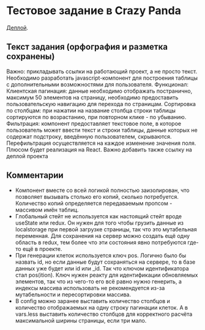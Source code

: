 # Тестовое задание в Crazy Panda

[Деплой](https://sh4n-oldone.github.io/panda-react-less/).

## Текст задания (орфография и разметка сохранены)

Важно: прикладывать ссылки на работающий проект, а не просто текст. Необходимо разработать javascript-компонент для построения таблицы с дополнительными возможностями для пользователя. Функционал: Клиентская пагинация: данные необходимо отображать постранично, максимум 50 элементов на страницу, необходимо предоставить пользовательскую навигацию для перехода по страницам. Сортировка по столбцам: при нажатии на название столбца строки таблицы сортируются по возрастанию, при повторном клике - по убыванию. Фильтрация: компонент предоставляет текстовое поле, в которое пользователь может ввести текст и строки таблицы, данные которых не содержат подстроку, введённую пользователем, скрываются. Перефильтрация осуществляется на каждое изменение значения поля. Плюсом будет реализация на React. Важно добавить также ссылку на деплой проекта

## Комментарии

- Компонент вместе со всей логикой полностью заизолирован, что позволяет вызывать столько его копий, сколько потребуется. Количество копий определяется передаваемым пропсом - массивом имён таблиц.
- Глобальный стейт не используется как настоящий стейт вроде useState или redux. Он нужен для того чтобы грузить данные из localstorage при первой загрузке страницы, так что это мутабельная переменная. Для сохранения на сервер можно создать ещё одну область в redux, тем более что эти состояния явно потребуются где-то ещё в проекте.
- При генерации клеток используется ключ pos. Логично было бы назвать id, но если данные будут сохраняться на сервере, то в базе данных уже будет или id или _id. Так что ключом идентификатора стал pos(ition). Ключ нужен реакту для идентификации обновляемых элементов, так что из чего-то его всё равно нужно генерить, а индексы массива использовать не рекомендуется из-за мутабельности и пересортировки массива.
- В config можно заранее выставить количество столбцов и количество отображаемых на одну строку пагинации клеток. А в vars.less выставить количество столбцов для корректного расчёта максимальной ширины страницы, если три мало.